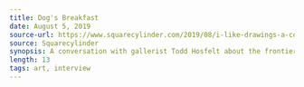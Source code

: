 ```yaml
---
title: Dog's Breakfast
date: August 5, 2019
source-url: https://www.squarecylinder.com/2019/08/i-like-drawings-a-conversation-with-todd-hosfelt/
source: Squarecylinder
synopsis: A conversation with gallerist Todd Hosfelt about the frontiers of contemporary drawing.
length: 13
tags: art, interview
---
```

